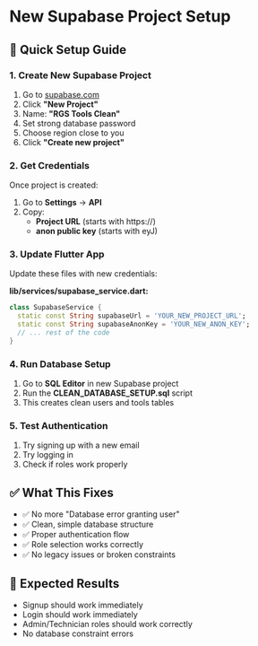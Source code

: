 # New Supabase Project Setup

## 🚀 Quick Setup Guide

### 1. Create New Supabase Project
1. Go to [supabase.com](https://supabase.com)
2. Click **"New Project"**
3. Name: **"RGS Tools Clean"**
4. Set strong database password
5. Choose region close to you
6. Click **"Create new project"**

### 2. Get Credentials
Once project is created:
1. Go to **Settings** → **API**
2. Copy:
   - **Project URL** (starts with https://)
   - **anon public key** (starts with eyJ)

### 3. Update Flutter App
Update these files with new credentials:

**lib/services/supabase_service.dart:**
```dart
class SupabaseService {
  static const String supabaseUrl = 'YOUR_NEW_PROJECT_URL';
  static const String supabaseAnonKey = 'YOUR_NEW_ANON_KEY';
  // ... rest of the code
}
```

### 4. Run Database Setup
1. Go to **SQL Editor** in new Supabase project
2. Run the **CLEAN_DATABASE_SETUP.sql** script
3. This creates clean users and tools tables

### 5. Test Authentication
1. Try signing up with a new email
2. Try logging in
3. Check if roles work properly

## ✅ What This Fixes
- ✅ No more "Database error granting user"
- ✅ Clean, simple database structure
- ✅ Proper authentication flow
- ✅ Role selection works correctly
- ✅ No legacy issues or broken constraints

## 🎯 Expected Results
- Signup should work immediately
- Login should work immediately  
- Admin/Technician roles should work correctly
- No database constraint errors

